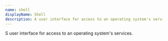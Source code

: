 ```yaml
---
name: shell
displayName: Shell
description: A user interface for access to an operating system's services.
---
```


S user interface for access to an operating system's services.